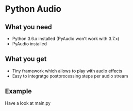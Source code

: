 # Python Audio
## What you need
- Python 3.6.x installed (PyAudio won't work with 3.7.x)
- PyAudio installed
## What you get
- Tiny framework which allows to play with audio effects
- Easy to integratge postprocessing steps per audio stream
## Example
Have a look at main.py